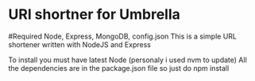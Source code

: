 # URl shortner for Umbrella
#Required Node, Express, MongoDB, config.json
This is a simple URL shortener written with NodeJS and Express

To install you must have latest Node (personaly i used nvm to update)
All the dependencies are in the package.json file so just do npm install 
